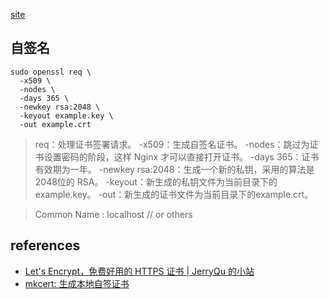 


[site](https://diandiandidi.info/)


## 自签名

```
sudo openssl req \
  -x509 \
  -nodes \
  -days 365 \
  -newkey rsa:2048 \
  -keyout example.key \
  -out example.crt
```

> req：处理证书签署请求。
> -x509：生成自签名证书。
> -nodes：跳过为证书设置密码的阶段，这样 Nginx 才可以直接打开证书。
> -days 365：证书有效期为一年。
> -newkey rsa:2048：生成一个新的私钥，采用的算法是2048位的 RSA。
> -keyout：新生成的私钥文件为当前目录下的example.key。
> -out：新生成的证书文件为当前目录下的example.crt。

> Common Name : localhost // or others

## references

- [Let&#39;s Encrypt，免费好用的 HTTPS 证书 | JerryQu 的小站](https://imququ.com/post/letsencrypt-certificate.html)
- [mkcert: 生成本地自签证书](https://github.com/FiloSottile/mkcert)